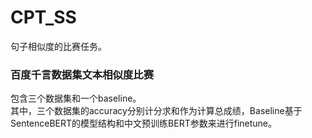 # CPT_SS
句子相似度的比赛任务。

### 百度千言数据集文本相似度比赛
包含三个数据集和一个baseline。</br>
其中，三个数据集的accuracy分别计分求和作为计算总成绩，Baseline基于SentenceBERT的模型结构和中文预训练BERT参数来进行finetune。</br>
